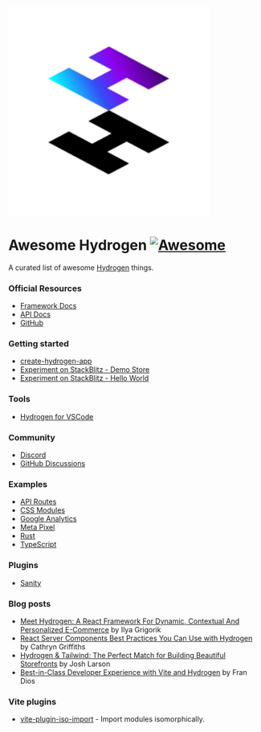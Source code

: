 <img width="400" src="./assets/hydrogen-logo.svg">

# Awesome Hydrogen [![Awesome](https://cdn.rawgit.com/sindresorhus/awesome/d7305f38d29fed78fa85652e3a63e154dd8e8829/media/badge.svg)](https://github.com/sindresorhus/awesome)

A curated list of awesome <a href='https://hydrogen.shopify.dev/'>Hydrogen</a> things.

### Official Resources

- [Framework Docs](https://shopify.dev/custom-storefronts/hydrogen/framework)
- [API Docs](https://shopify.dev/custom-storefronts/hydrogen)
- [GitHub](https://github.com/Shopify/hydrogen)

### Getting started

- [create-hydrogen-app](https://www.npmjs.com/package/create-hydrogen-app)
- [Experiment on StackBlitz - Demo Store](https://hydrogen.new)
- [Experiment on StackBlitz - Hello World](https://stackblitz.com/fork/github/shopify/hydrogen/tree/stackblitz/templates/hello-world)

### Tools

- [Hydrogen for VSCode](https://marketplace.visualstudio.com/items?itemName=crtogrm.hydrogen-vscode&ssr=false#overview)

### Community

- [Discord](https://discord.gg/ppSbThrFaS)
- [GitHub Discussions](https://github.com/Shopify/hydrogen/discussions)

### Examples

- [API Routes](https://github.com/Shopify/hydrogen/tree/v1.x-2022-07/examples/api-routes)
- [CSS Modules](https://github.com/Shopify/hydrogen/tree/v1.x-2022-07/examples/css-modules)
- [Google Analytics](https://github.com/Shopify/hydrogen/tree/v1.x-2022-07/examples/google-analytics)
- [Meta Pixel](https://github.com/Shopify/hydrogen/tree/v1.x-2022-07/examples/meta-pixel)
- [Rust](https://github.com/Shopify/hydrogen/tree/v1.x-2022-07/examples/rust)
- [TypeScript](https://github.com/Shopify/hydrogen/tree/v1.x-2022-07/examples/typescript)

### Plugins

- [Sanity](https://github.com/sanity-io/hydrogen-plugin-sanity)

### Blog posts

- [Meet Hydrogen: A React Framework For Dynamic, Contextual And Personalized E-Commerce](https://www.smashingmagazine.com/2021/11/hydrogen-react-framework-dynamic-contextual-personalized-ecommerce/) by Ilya Grigorik
- [React Server Components Best Practices You Can Use with Hydrogen](https://shopify.engineering/react-server-components-best-practices-hydrogen) by Cathryn Griffiths
- [Hydrogen & Tailwind: The Perfect Match for Building Beautiful Storefronts](https://shopify.engineering/hydrogen-tailwind-building-beautiful-storefronts) by Josh Larson
- [Best-in-Class Developer Experience with Vite and Hydrogen](https://shopify.engineering/developer-experience-with-hydrogen-and-vite) by Fran Dios

### Vite plugins

- [vite-plugin-iso-import](https://github.com/bluwy/vite-plugin-iso-import) - Import modules isomorphically.
